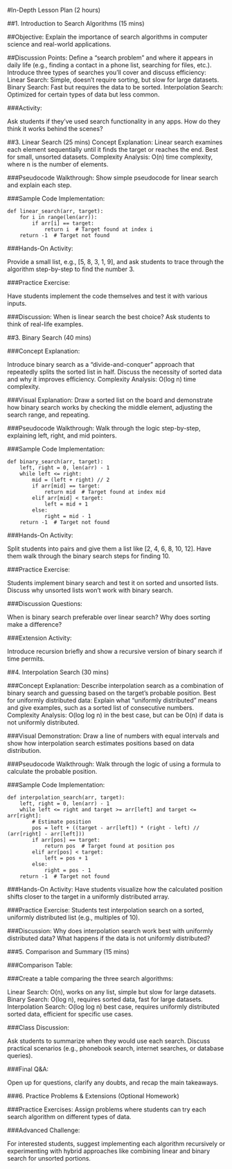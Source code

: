 #In-Depth Lesson Plan (2 hours)

##1. Introduction to Search Algorithms (15 mins)

##Objective: 
Explain the importance of search algorithms in computer science and real-world applications.

##Discussion Points:
Define a “search problem” and where it appears in daily life (e.g., finding a contact in a phone list, searching for files, etc.).
Introduce three types of searches you’ll cover and discuss efficiency:
Linear Search: Simple, doesn’t require sorting, but slow for large datasets.
Binary Search: Fast but requires the data to be sorted.
Interpolation Search: Optimized for certain types of data but less common.

###Activity:

Ask students if they’ve used search functionality in any apps. How do they think it works behind the scenes?

##3. Linear Search (25 mins)
Concept Explanation:
Linear search examines each element sequentially until it finds the target or reaches the end.
Best for small, unsorted datasets.
Complexity Analysis: O(n) time complexity, where n is the number of elements.

###Pseudocode Walkthrough:
Show simple pseudocode for linear search and explain each step.

###Sample Code Implementation:

```
def linear_search(arr, target):
    for i in range(len(arr)):
        if arr[i] == target:
            return i  # Target found at index i
    return -1  # Target not found
```
###Hands-On Activity:

Provide a small list, e.g., [5, 8, 3, 1, 9], and ask students to trace through the algorithm step-by-step to find the number 3.

###Practice Exercise:

Have students implement the code themselves and test it with various inputs.

###Discussion: 
When is linear search the best choice? Ask students to think of real-life examples.

##3. Binary Search (40 mins)

###Concept Explanation:

Introduce binary search as a “divide-and-conquer” approach that repeatedly splits the sorted list in half.
Discuss the necessity of sorted data and why it improves efficiency.
Complexity Analysis: O(log n) time complexity.

###Visual Explanation:
Draw a sorted list on the board and demonstrate how binary search works by checking the middle element, adjusting the search range, and repeating.

###Pseudocode Walkthrough:
Walk through the logic step-by-step, explaining left, right, and mid pointers.

###Sample Code Implementation:

```
def binary_search(arr, target):
    left, right = 0, len(arr) - 1
    while left <= right:
        mid = (left + right) // 2
        if arr[mid] == target:
            return mid  # Target found at index mid
        elif arr[mid] < target:
            left = mid + 1
        else:
            right = mid - 1
    return -1  # Target not found
```
###Hands-On Activity:

Split students into pairs and give them a list like [2, 4, 6, 8, 10, 12]. Have them walk through the binary search steps for finding 10.

###Practice Exercise:

Students implement binary search and test it on sorted and unsorted lists. Discuss why unsorted lists won’t work with binary search.

###Discussion Questions:

When is binary search preferable over linear search? Why does sorting make a difference?

###Extension Activity:

Introduce recursion briefly and show a recursive version of binary search if time permits.

##4. Interpolation Search (30 mins)

###Concept Explanation:
Describe interpolation search as a combination of binary search and guessing based on the target’s probable position.
Best for uniformly distributed data: Explain what “uniformly distributed” means and give examples, such as a sorted list of consecutive numbers.
Complexity Analysis: O(log log n) in the best case, but can be O(n) if data is not uniformly distributed.

###Visual Demonstration:
Draw a line of numbers with equal intervals and show how interpolation search estimates positions based on data distribution.

###Pseudocode Walkthrough:
Walk through the logic of using a formula to calculate the probable position.

###Sample Code Implementation:

```
def interpolation_search(arr, target):
    left, right = 0, len(arr) - 1
    while left <= right and target >= arr[left] and target <= arr[right]:
        # Estimate position
        pos = left + ((target - arr[left]) * (right - left) // (arr[right] - arr[left]))
        if arr[pos] == target:
            return pos  # Target found at position pos
        elif arr[pos] < target:
            left = pos + 1
        else:
            right = pos - 1
    return -1  # Target not found
```
###Hands-On Activity:
Have students visualize how the calculated position shifts closer to the target in a uniformly distributed array.

###Practice Exercise:
Students test interpolation search on a sorted, uniformly distributed list (e.g., multiples of 10).

###Discussion:
Why does interpolation search work best with uniformly distributed data? What happens if the data is not uniformly distributed?

###5. Comparison and Summary (15 mins)

###Comparison Table:

###Create a table comparing the three search algorithms:

Linear Search: O(n), works on any list, simple but slow for large datasets.
Binary Search: O(log n), requires sorted data, fast for large datasets.
Interpolation Search: O(log log n) best case, requires uniformly distributed sorted data, efficient for specific use cases.

###Class Discussion:

Ask students to summarize when they would use each search. Discuss practical scenarios (e.g., phonebook search, internet searches, or database queries).

###Final Q&A:

Open up for questions, clarify any doubts, and recap the main takeaways.

###6. Practice Problems & Extensions (Optional Homework)

###Practice Exercises:
Assign problems where students can try each search algorithm on different types of data.

###Advanced Challenge:

For interested students, suggest implementing each algorithm recursively or experimenting with hybrid approaches like combining linear and binary search for unsorted portions.
